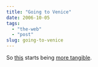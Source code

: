 ```yaml
---
title: "Going to Venice"
date: 2006-10-05
tags: 
  - "the-web"
  - "post"
slug: going-to-venice
---
```


So [this](http://theveniceproject.com/) starts being [more tangible](http://www.theregister.co.uk/2006/10/04/venice_project/).
